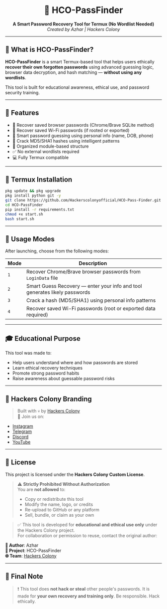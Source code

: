 <h1 align="center">🔐 HCO-PassFinder</h1>
<p align="center">
  <b>A Smart Password Recovery Tool for Termux (No Wordlist Needed)</b><br>
  <i>Created by Azhar | Hackers Colony</i>
</p>

---

## 📌 What is HCO-PassFinder?

**HCO-PassFinder** is a smart Termux-based tool that helps users ethically **recover their own forgotten passwords** using advanced guessing logic, browser data decryption, and hash matching — **without using any wordlists**.

This tool is built for educational awareness, ethical use, and password security training.

---

## 🚀 Features

- 🔑 Recover saved browser passwords (Chrome/Brave SQLite method)
- 📶 Recover saved Wi-Fi passwords (if rooted or exported)
- 🧠 Smart password guessing using personal info (name, DOB, phone)
- 🔐 Crack MD5/SHA1 hashes using intelligent patterns
- 📁 Organized module-based structure
- ✅ No external wordlists required
- 💻 Fully Termux compatible

---

## 📲 Termux Installation

```bash
pkg update && pkg upgrade
pkg install python git -y
git clone https://github.com/Hackerscolonyofficial/HCO-Pass-Finder.git
cd HCO-PassFinder
pip install -r requirements.txt
chmod +x start.sh
bash start.sh
```

---

## 🧪 Usage Modes

After launching, choose from the following modes:

| Mode        | Description |
|-------------|-------------|
| `1`         | Recover Chrome/Brave browser passwords from `LoginData` file |
| `2`         | Smart Guess Recovery — enter your info and tool generates likely passwords |
| `3`         | Crack a hash (MD5/SHA1) using personal info patterns |
| `4`         | Recover saved Wi-Fi passwords (root or exported data required) |

---

## 🎓 Educational Purpose

This tool was made to:
- Help users understand where and how passwords are stored
- Learn ethical recovery techniques
- Promote strong password habits
- Raise awareness about guessable password risks

---

## 📛 Hackers Colony Branding

> Built with 💀 by [Hackers Colony](https://hackerscolonyofficial.blogspot.com/?m=1)  
> 🔗 Join us on:
- [Instagram](https://www.instagram.com/hackers_colony_official)
- [Telegram](https://t.me/hackersColony)
- [Discord](https://discord.gg/Xpq9nCGD)
- [YouTube](https://youtube.com/@hackers_colony_tech)

---

## 📜 License

This project is licensed under the **Hackers Colony Custom License**.

> ⚠️ **Strictly Prohibited Without Authorization**  
> You are **not allowed** to:
> - Copy or redistribute this tool  
> - Modify the name, logo, or credits  
> - Re-upload to GitHub or any platform  
> - Sell, bundle, or claim as your own

> ✅ This tool is developed for **educational and ethical use only** under the Hackers Colony project.  
> For collaboration or permission to reuse, contact the original author:

**👤 Author**: Azhar  
**📛 Project**: HCO-PassFinder  
**🌐 Team**: [Hackers Colony](https://hackerscolonyofficial.blogspot.com/?m=1)

---

## 💬 Final Note

> ❗ This tool does **not hack or steal** other people's passwords. It is made for **your own recovery and training only**. Be responsible. Hack ethically.
